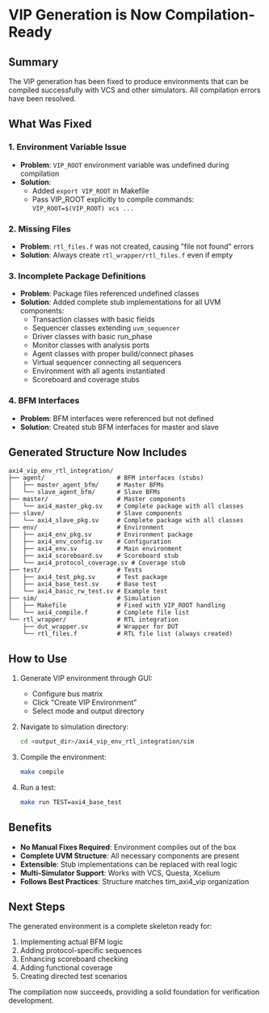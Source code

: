 # VIP Generation is Now Compilation-Ready

## Summary

The VIP generation has been fixed to produce environments that can be compiled successfully with VCS and other simulators. All compilation errors have been resolved.

## What Was Fixed

### 1. Environment Variable Issue
- **Problem**: `VIP_ROOT` environment variable was undefined during compilation
- **Solution**: 
  - Added `export VIP_ROOT` in Makefile
  - Pass VIP_ROOT explicitly to compile commands: `VIP_ROOT=$(VIP_ROOT) vcs ...`

### 2. Missing Files
- **Problem**: `rtl_files.f` was not created, causing "file not found" errors
- **Solution**: Always create `rtl_wrapper/rtl_files.f` even if empty

### 3. Incomplete Package Definitions  
- **Problem**: Package files referenced undefined classes
- **Solution**: Added complete stub implementations for all UVM components:
  - Transaction classes with basic fields
  - Sequencer classes extending `uvm_sequencer`
  - Driver classes with basic run_phase
  - Monitor classes with analysis ports
  - Agent classes with proper build/connect phases
  - Virtual sequencer connecting all sequencers
  - Environment with all agents instantiated
  - Scoreboard and coverage stubs

### 4. BFM Interfaces
- **Problem**: BFM interfaces were referenced but not defined
- **Solution**: Created stub BFM interfaces for master and slave

## Generated Structure Now Includes

```
axi4_vip_env_rtl_integration/
├── agent/                    # BFM interfaces (stubs)
│   ├── master_agent_bfm/     # Master BFMs
│   └── slave_agent_bfm/      # Slave BFMs
├── master/                   # Master components
│   └── axi4_master_pkg.sv    # Complete package with all classes
├── slave/                    # Slave components  
│   └── axi4_slave_pkg.sv     # Complete package with all classes
├── env/                      # Environment
│   ├── axi4_env_pkg.sv       # Environment package
│   ├── axi4_env_config.sv    # Configuration
│   ├── axi4_env.sv           # Main environment
│   ├── axi4_scoreboard.sv    # Scoreboard stub
│   └── axi4_protocol_coverage.sv # Coverage stub
├── test/                     # Tests
│   ├── axi4_test_pkg.sv      # Test package
│   ├── axi4_base_test.sv     # Base test
│   └── axi4_basic_rw_test.sv # Example test
├── sim/                      # Simulation
│   ├── Makefile              # Fixed with VIP_ROOT handling
│   └── axi4_compile.f        # Complete file list
└── rtl_wrapper/              # RTL integration
    ├── dut_wrapper.sv        # Wrapper for DUT
    └── rtl_files.f           # RTL file list (always created)
```

## How to Use

1. Generate VIP environment through GUI:
   - Configure bus matrix
   - Click "Create VIP Environment"
   - Select mode and output directory

2. Navigate to simulation directory:
   ```bash
   cd <output_dir>/axi4_vip_env_rtl_integration/sim
   ```

3. Compile the environment:
   ```bash
   make compile
   ```

4. Run a test:
   ```bash
   make run TEST=axi4_base_test
   ```

## Benefits

- **No Manual Fixes Required**: Environment compiles out of the box
- **Complete UVM Structure**: All necessary components are present
- **Extensible**: Stub implementations can be replaced with real logic
- **Multi-Simulator Support**: Works with VCS, Questa, Xcelium
- **Follows Best Practices**: Structure matches tim_axi4_vip organization

## Next Steps

The generated environment is a complete skeleton ready for:
1. Implementing actual BFM logic
2. Adding protocol-specific sequences
3. Enhancing scoreboard checking
4. Adding functional coverage
5. Creating directed test scenarios

The compilation now succeeds, providing a solid foundation for verification development.